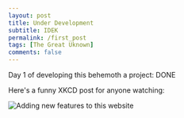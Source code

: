 ```yaml
---
layout: post
title: Under Development
subtitle: IDEK
permalink: /first_post
tags: [The Great Uknown]
comments: false
---
```


Day 1 of developing this behemoth a project: DONE

Here's a funny XKCD post for anyone watching:

![Adding new features to this website](https://imgs.xkcd.com/comics/tasks.png)

